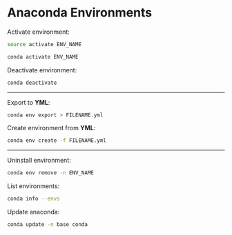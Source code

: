 # Anaconda Environments


Activate environment:

```bash
source activate ENV_NAME
```

```bash
conda activate ENV_NAME
```

Deactivate environment:

```bash
conda deactivate
```

<hr>

Export to **YML**:

```bash
conda env export > FILENAME.yml
```

Create environment from **YML**:

```bash
conda env create -f FILENAME.yml
```

<hr>


Uninstall environment:

```bash
conda env remove -n ENV_NAME
```

List environments:

```bash
conda info --envs
```

Update anaconda:

```bash
conda update -n base conda
```
